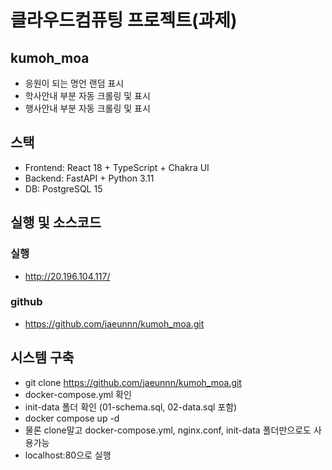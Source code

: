 # 클라우드컴퓨팅 프로젝트(과제)

## kumoh_moa

-   응원이 되는 명언 랜덤 표시
-   학사안내 부분 자동 크롤링 및 표시
-   행사안내 부분 자동 크롤링 및 표시

## 스택

-   Frontend: React 18 + TypeScript + Chakra UI
-   Backend: FastAPI + Python 3.11
-   DB: PostgreSQL 15

## 실행 및 소스코드

### 실행

-   http://20.196.104.117/

### github

-   https://github.com/jaeunnn/kumoh_moa.git

## 시스템 구축

-   git clone https://github.com/jaeunnn/kumoh_moa.git
-   docker-compose.yml 확인
-   init-data 폴더 확인 (01-schema.sql, 02-data.sql 포함)
-   docker compose up -d
-   물론 clone말고 docker-compose.yml, nginx.conf, init-data 폴더만으로도 사용가능
-   localhost:80으로 실행
